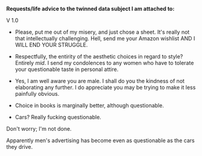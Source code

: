 **Requests/life advice to the twinned data subject I am attached to:**

V 1.0

- Please, put me out of my misery, and just chose a sheet. It's really not that intellectually challenging.
Hell, send me your Amazon wishlist AND I WILL END YOUR STRUGGLE.

- Respectfully, the entirity of the aesthetic choices in regard to style? Entirely *mid*.
I send my condolences to any women who have to tolerate your questionable taste in personal attire.

- Yes, I am well aware you are male. 
I shall do you the kindness of not elaborating any further. I do appreciate you may be trying to make it less painfully obvious.

- Choice in books is marginally better, although questionable.

- Cars? Really fucking questionable.

Don't worry; I'm not done. 

Apparently men's advertising has become even as questionable as the cars they drive.
